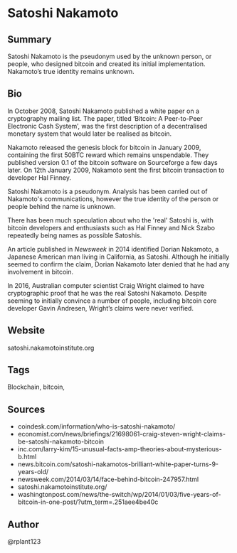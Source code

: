 # Satoshi Nakamoto

## Summary
Satoshi Nakamoto is the pseudonym used by the unknown person, or people, who designed bitcoin and created its initial implementation. Nakamoto’s true identity remains unknown. 

## Bio
In October 2008, Satoshi Nakamoto published a white paper on a cryptography mailing list. The paper, titled ‘Bitcoin: A Peer-to-Peer Electronic Cash System’, was the first description of a decentralised monetary system that would later be realised as bitcoin.

Nakamoto released the genesis block for bitcoin in January 2009, containing the first 50BTC reward which remains unspendable. They published version 0.1 of the bitcoin software on Sourceforge a few days later. On 12th January 2009, Nakamoto sent the first bitcoin transaction to developer Hal Finney.

Satoshi Nakamoto is a pseudonym. Analysis has been carried out of Nakamoto's communications, however the true identity of the person or people behind the name is unknown. 

There has been much speculation about who the 'real' Satoshi is, with bitcoin developers and enthusiasts such as Hal Finney and Nick Szabo repeatedly being names as possible Satoshis.

An article published in *Newsweek* in 2014 identified Dorian Nakamoto, a Japanese American man living in California, as Satoshi. Although he initially seemed to confirm the claim, Dorian Nakamoto later denied that he had any involvement in bitcoin.

In 2016, Australian computer scientist Craig Wright claimed to have cryptographic proof that he was the real Satoshi Nakamoto. Despite seeming to initially convince a number of people, including bitcoin core developer Gavin Andresen, Wright’s claims were never verified. 

## Website
satoshi.nakamotoinstitute.org

## Tags
Blockchain, bitcoin, 

## Sources
- coindesk.com/information/who-is-satoshi-nakamoto/
- economist.com/news/briefings/21698061-craig-steven-wright-claims-be-satoshi-nakamoto-bitcoin
- inc.com/larry-kim/15-unusual-facts-amp-theories-about-mysterious-b.html
- news.bitcoin.com/satoshi-nakamotos-brilliant-white-paper-turns-9-years-old/
- newsweek.com/2014/03/14/face-behind-bitcoin-247957.html
- satoshi.nakamotoinstitute.org/
- washingtonpost.com/news/the-switch/wp/2014/01/03/five-years-of-bitcoin-in-one-post/?utm_term=.251aee4be40c

## Author
@rplant123
